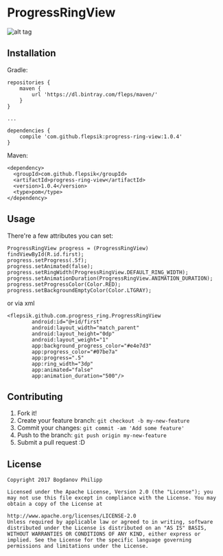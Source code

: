 # ProgressRingView

![alt tag](https://cloud.githubusercontent.com/assets/7210975/24082528/33614a1c-0cd8-11e7-8174-615fba55f9d9.jpg)

## Installation

Gradle:
```
repositories {
    maven {
        url 'https://dl.bintray.com/fleps/maven/'
    }
}

...

dependencies {
    compile 'com.github.flepsik:progress-ring-view:1.0.4'
}
```

Maven:
```
<dependency>
  <groupId>com.github.flepsik</groupId>
  <artifactId>progress-ring-view</artifactId>
  <version>1.0.4</version>
  <type>pom</type>
</dependency>
```

## Usage
There're a few attributes you can set:
```
ProgressRingView progress = (ProgressRingView) findViewById(R.id.first);
progress.setProgress(.5f);
progress.setAnimated(false);
progress.setRingWidth(ProgressRingView.DEFAULT_RING_WIDTH);
progress.setAnimationDuration(ProgressRingView.ANIMATION_DURATION);
progress.setProgressColor(Color.RED);
progress.setBackgroundEmptyColor(Color.LTGRAY);
```
or via xml
```
<flepsik.github.com.progress_ring.ProgressRingView
        android:id="@+id/first"
        android:layout_width="match_parent"
        android:layout_height="0dp"
        android:layout_weight="1"
        app:background_progress_color="#e4e7d3"
        app:progress_color="#07be7a"
        app:progress=".5"
        app:ring_width="3dp"
        app:animated="false"
        app:animation_duration="500"/>
```

## Contributing

1. Fork it!
2. Create your feature branch: `git checkout -b my-new-feature`
3. Commit your changes: `git commit -am 'Add some feature'`
4. Push to the branch: `git push origin my-new-feature`
5. Submit a pull request :D

## License
```
Copyright 2017 Bogdanov Philipp

Licensed under the Apache License, Version 2.0 (the "License"); you may not use this file except in compliance with the License. You may obtain a copy of the License at

http://www.apache.org/licenses/LICENSE-2.0
Unless required by applicable law or agreed to in writing, software distributed under the License is distributed on an "AS IS" BASIS, WITHOUT WARRANTIES OR CONDITIONS OF ANY KIND, either express or implied. See the License for the specific language governing permissions and limitations under the License.
```
